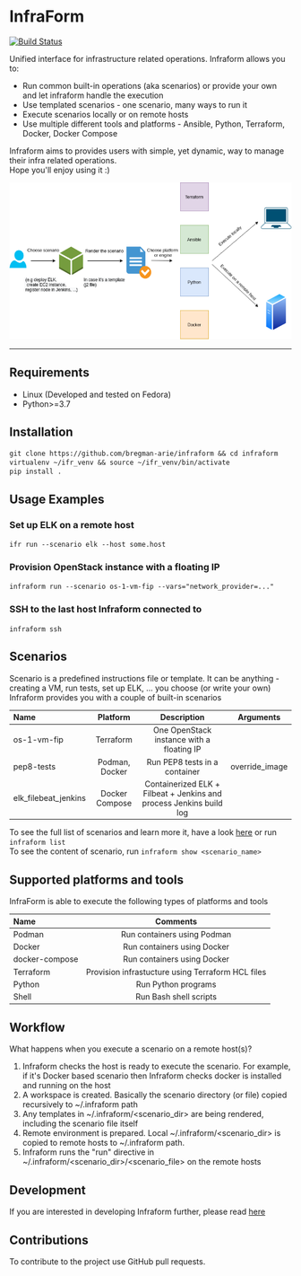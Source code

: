 # InfraForm

[![Build Status](https://travis-ci.org/bregman-arie/infraform.svg?branch=master)](https://travis-ci.org/bregman-arie/infraform)

Unified interface for infrastructure related operations. Infraform allows you to:

* Run common built-in operations (aka scenarios) or provide your own and let infraform handle the execution
* Use templated scenarios - one scenario, many ways to run it
* Execute scenarios locally or on remote hosts
* Use multiple different tools and platforms - Ansible, Python, Terraform, Docker, Docker Compose

Infraform aims to provides users with simple, yet dynamic, way to manage their infra related operations.<br>
Hope you'll enjoy using it :)

<div align="center"><img src="./images/infraform.png"></div><hr/>

## Requirements

* Linux (Developed and tested on Fedora)
* Python>=3.7

## Installation

    git clone https://github.com/bregman-arie/infraform && cd infraform
    virtualenv ~/ifr_venv && source ~/ifr_venv/bin/activate
    pip install .

## Usage Examples

### Set up ELK on a remote host

    ifr run --scenario elk --host some.host

### Provision OpenStack instance with a floating IP

    infraform run --scenario os-1-vm-fip --vars="network_provider=..."

### SSH to the last host Infraform connected to

    infraform ssh

## Scenarios

Scenario is a predefined instructions file or template. It can be anything - creating a VM, run tests, set up ELK, ... you choose (or write your own)<br>
Infraform provides you with a couple of built-in scenarios

Name | Platform | Description | Arguments
:------ |:------:|:--------:|:---------:
os-1-vm-fip | Terraform | One OpenStack instance with a floating IP | 
pep8-tests | Podman, Docker | Run PEP8 tests in a container | override_image
elk_filebeat_jenkins | Docker Compose | Containerized ELK + Filbeat + Jenkins and process Jenkins build log

To see the full list of scenarios and learn more it, have a look [here](docs/scenarios.md) or run `infraform list`<br>
To see the content of scenario, run `infraform show <scenario_name>`

## Supported platforms and tools

InfraForm is able to execute the following types of platforms and tools

Name | Comments 
:------ |:------:
Podman | Run containers using Podman
Docker | Run containers using Docker
docker-compose | Run containers using Docker
Terraform | Provision infrastucture using Terraform HCL files
Python | Run Python programs
Shell | Run Bash shell scripts

## Workflow

What happens when you execute a scenario on a remote host(s)?

1. Infraform checks the host is ready to execute the scenario. For example, if it's Docker based scenario then Infraform checks docker is installed and running on the host
2. A workspace is created. Basically the scenario directory (or file) copied recursively to ~/.infraform path
3. Any templates in ~/.infraform/<scenario_dir> are being rendered, including the scenario file itself
4. Remote environment is prepared. Local ~/.infraform/<scenario_dir> is copied to remote hosts to ~/.infraform path.
5. Infraform runs the "run" directive in ~/.infraform/<scenario_dir>/<scenario_file> on the remote hosts

## Development

If you are interested in developing Infraform further, please read [here](docs/developer.md)

## Contributions

To contribute to the project use GitHub pull requests.
